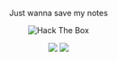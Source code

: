 <p align="center">
Just wanna save my notes
</p>

<p align="center">
<img height="" src="http://www.hackthebox.eu/badge/image/700316" alt="Hack The Box"/>
</p>

<p align="center">
<a href="https://github.com/anuraghazra/github-readme-stats">
</a>
</p>

<p align="center">
<img src="https://img.icons8.com/wired/64/undefined/python.png"/>
<img src="https://img.icons8.com/plasticine/64/undefined/bash.png"/>
</p>
